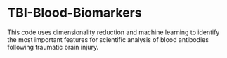 # TBI-Blood-Biomarkers
This code uses dimensionality reduction and machine learning to identify the most important features for scientific analysis of blood antibodies following traumatic brain injury. 
